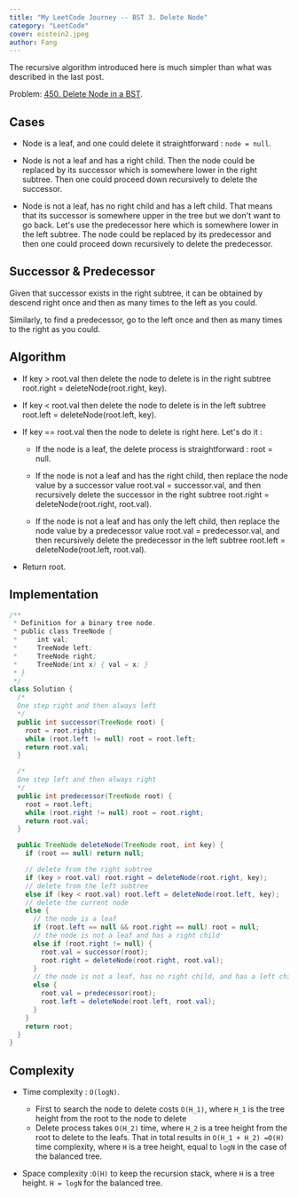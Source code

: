 ```yaml
---
title: "My LeetCode Journey -- BST 3. Delete Node"
category: "LeetCode"
cover: eistein2.jpeg
author: Fang 
---
```


The recursive algorithm introduced here is much simpler than what was described in the last post. 

Problem: [450. Delete Node in a BST](https://leetcode.com/problems/delete-node-in-a-bst/).

## Cases

* Node is a leaf, and one could delete it straightforward : `node = null`.

* Node is not a leaf and has a right child. Then the node could be replaced by its successor which is somewhere lower in the right subtree. Then one could proceed down recursively to delete the successor.

* Node is not a leaf, has no right child and has a left child. That means that its successor is somewhere upper in the tree but we don't want to go back. Let's use the predecessor here which is somewhere lower in the left subtree. The node could be replaced by its predecessor and then one could proceed down recursively to delete the predecessor.

## Successor & Predecessor

Given that successor exists in the right subtree, it can be obtained by descend right once and then as many times to the left as you could.

Similarly, to find a predecessor, go to the left once and then as many times to the right as you could.

## Algorithm

* If key > root.val then delete the node to delete is in the right subtree root.right = deleteNode(root.right, key).

* If key < root.val then delete the node to delete is in the left subtree root.left = deleteNode(root.left, key).

* If key == root.val then the node to delete is right here. Let's do it :

    * If the node is a leaf, the delete process is straightforward : root = null.

    * If the node is not a leaf and has the right child, then replace the node value by a successor value root.val = successor.val, and then recursively delete the successor in the right subtree root.right = deleteNode(root.right, root.val).

    * If the node is not a leaf and has only the left child, then replace the node value by a predecessor value root.val = predecessor.val, and then recursively delete the predecessor in the left subtree root.left = deleteNode(root.left, root.val).

* Return root.

## Implementation

```java
/**
 * Definition for a binary tree node.
 * public class TreeNode {
 *     int val;
 *     TreeNode left;
 *     TreeNode right;
 *     TreeNode(int x) { val = x; }
 * }
 */
class Solution {
  /*
  One step right and then always left
  */
  public int successor(TreeNode root) {
    root = root.right;
    while (root.left != null) root = root.left;
    return root.val;
  }

  /*
  One step left and then always right
  */
  public int predecessor(TreeNode root) {
    root = root.left;
    while (root.right != null) root = root.right;
    return root.val;
  }

  public TreeNode deleteNode(TreeNode root, int key) {
    if (root == null) return null;

    // delete from the right subtree
    if (key > root.val) root.right = deleteNode(root.right, key);
    // delete from the left subtree
    else if (key < root.val) root.left = deleteNode(root.left, key);
    // delete the current node
    else {
      // the node is a leaf
      if (root.left == null && root.right == null) root = null;
      // the node is not a leaf and has a right child
      else if (root.right != null) {
        root.val = successor(root);
        root.right = deleteNode(root.right, root.val);
      }
      // the node is not a leaf, has no right child, and has a left child    
      else {
        root.val = predecessor(root);
        root.left = deleteNode(root.left, root.val);
      }
    }
    return root;
  }
}
```

## Complexity

* Time complexity :  `O(logN)`. 
  * First to search the node to delete costs `O(H_1)`, where `H_1` is the tree height from the root to the node to delete
  * Delete process takes `O(H_2)` time, where `H_2` is a tree height from the root to delete to the leafs. That in total results in `O(H_1 + H_2) =O(H)` time complexity, where `H` is a tree height, equal to `logN` in the case of the balanced tree.

* Space complexity :`O(H)` to keep the recursion stack, where `H` is a tree height. `H = logN` for the balanced tree.
